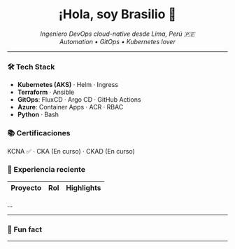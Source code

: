 <h1 align="center">¡Hola, soy Brasilio 👋</h1>

<p align="center">
  <em>Ingeniero DevOps cloud-native desde Lima, Perú 🇵🇪</em><br>
  <em>Automation • GitOps • Kubernetes lover</em>
</p>

---


### 🛠️ Tech Stack
- **Kubernetes (AKS)** · Helm · Ingress
- **Terraform** · Ansible
- **GitOps**: FluxCD · Argo CD · GitHub Actions
- **Azure**: Container Apps · ACR · RBAC
- **Python** · Bash

### 📚 Certificaciones
KCNA ✅ · CKA (En curso) · CKAD (En curso)

### 💼 Experiencia reciente
| Proyecto | Rol | Highlights |
|----------|-----|------------|
...

---

### 🌱 Fun fact


---
